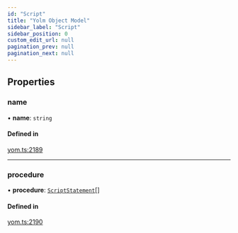 ```yaml
---
id: "Script"
title: "Yolm Object Model"
sidebar_label: "Script"
sidebar_position: 0
custom_edit_url: null
pagination_prev: null
pagination_next: null
---
```


## Properties

### name

• **name**: `string`

#### Defined in

[yom.ts:2189](https://github.com/yolmio/boost/blob/964b449/src/yom.ts#L2189)

___

### procedure

• **procedure**: [`ScriptStatement`](../modules.md#scriptstatement)[]

#### Defined in

[yom.ts:2190](https://github.com/yolmio/boost/blob/964b449/src/yom.ts#L2190)

